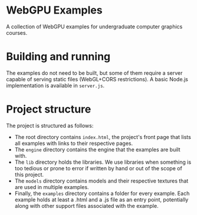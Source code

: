 # WebGPU Examples
A collection of WebGPU examples for undergraduate computer graphics courses.

# Building and running
The examples do not need to be built, but some of them require a server
capable of serving static files (WebGL+CORS restrictions). A basic Node.js
implementation is available in `server.js`.

# Project structure
The project is structured as follows:

- The root directory contains `index.html`, the project's front page that
  lists all examples with links to their respective pages.
- The `engine` directory contains the engine that the examples are built with.
- The `lib` directory holds the libraries. We use libraries when something
  is too tedious or prone to error if written by hand or out of the scope of
  this project.
- The `models` directory contains models and their respective textures that
  are used in multiple examples.
- Finally, the `examples` directory contains a folder for every example.
  Each example holds at least a .html and a .js file as an entry point,
  potentially along with other support files associated with the example.
